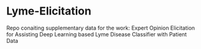 # Lyme-Elicitation
Repo conaiting supplementary data for the work: Expert Opinion Elicitation for Assisting Deep Learning based Lyme Disease Classifier with Patient Data
